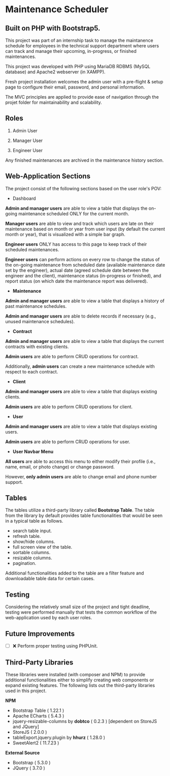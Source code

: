 # Maintenance Scheduler

## Built on PHP with Bootstrap5.

This project was part of an internship task to manage the maintanence schedule for employees in the technical support department where users can track and manage their upcoming, in-progress, or finished maintenances.

This project was developed with PHP using MariaDB RDBMS (MySQL database) and Apache2 webserver (in XAMPP).

Fresh project installation welcomes the admin user with a pre-flight & setup page to configure their email, password, and personal information.

The MVC principles are applied to provide ease of navigation through the projet folder for maintainability and scalability. 

## Roles

1. Admin User

2. Manager User

3. Engineer User

Any finished maintenances are archived in the maintenance history section.

## Web-Application Sections

The project consist of the following sections based on the user role's POV:

* Dashboard

__Admin and manager users__ are able to view a table that displays the on-going maintenance scheduled ONLY for the current month.

__Manager users__ are able to view and track which users are late on their maintenance based on month or year from user input (by default the current month or year), that is visualized with a simple bar graph.

__Engineer users__ ONLY has access to this page to keep track of their scheduled maintenances.

__Engineer users__ can perform actions on every row to change the status of the on-going maintenance from scheduled date (available maintenance date set by the engineer), actual date (agreed schedule date between the engineer and the client), maintenance status (in-progress or finished), and report status (on which date the maintenance report was delivered).

* __Maintenance__

__Admin and manager users__ are able to view a table that displays a history of past maintenance schedules.

__Admin and manager users__ are able to delete records if necessary (e.g., unused maintenance schedules).

* __Contract__

__Admin and manager users__ are able to view a table that displays the current contracts with existing clients.

__Admin users__ are able to perform CRUD operations for contract.

Additionally, __admin users__ can create a new maintenance schedule with respect to each contract.

* __Client__

__Admin and manager users__ are able to view a table that displays existing clients.

__Admin users__ are able to perform CRUD operations for client.

* __User__

__Admin and manager users__ are able to view a table that displays existing users.

__Admin users__ are able to perform CRUD operations for user.


* __User Navbar Menu__

__All users__ are able to access this menu to either modify their profile (i.e., name, email, or photo change) or change password.

However, __only admin users__ are able to change email and phone number support.

## Tables

The tables utilize a third-party library called __Bootstrap Table__. The table from the library by default provides table functionalities that would be seen in a typical table as follows.

* search table input.
* refresh table.
* show/hide columns.
* full screen view of the table.
* sortable columns.
* resizable columns.
* pagination.

Additional functionalities added to the table are a filter feature and downloadable table data for certain cases.

## Testing

Considering the relatively small size of the project and tight deadline, testing were performed manually that tests the common workflow of the web-application used by each user roles.

## Future Improvements

- [ ] :x: Perform proper testing using PHPUnit.

## Third-Party Libraries

These libraries were installed (with composer and NPM) to provide additional functionalities either to simplify creating web components or expand existing features. The following lists out the third-party libraries used in this project.

__NPM__

* Bootstrap Table ( 1.22.1 )
* Apache ECharts ( 5.4.3 )
* jquery-resizable-columns by __dobtco__ ( 0.2.3 ) [dependent on StoreJS and JQuery]
* StoreJS ( 2.0.0 )
* tableExport.jquery.plugin by __hhurz__ ( 1.28.0 )
* SweetAlert2 ( 11.7.23 )

__External Source__

* Bootstrap ( 5.3.0 )
* JQuery ( 3.7.0 )
  

